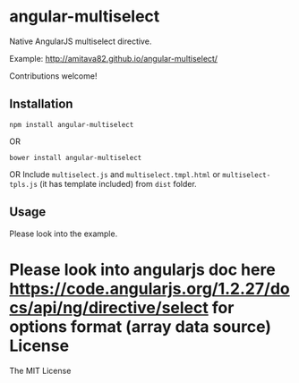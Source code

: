 angular-multiselect
===================

Native AngularJS multiselect directive.

Example: http://amitava82.github.io/angular-multiselect/

Contributions welcome!

Installation
------------
```
npm install angular-multiselect
```
OR
```
bower install angular-multiselect
```
OR
Include `multiselect.js` and `multiselect.tmpl.html` or `multiselect-tpls.js` (it has template included) from `dist` folder.

Usage
-----
Please look into the example.

Please look into angularjs doc here https://code.angularjs.org/1.2.27/docs/api/ng/directive/select for options format (array data source)
License
=======
The MIT License
 
